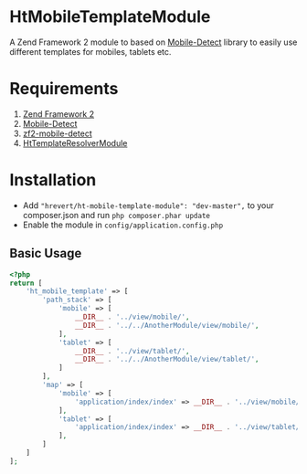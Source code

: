 HtMobileTemplateModule
======================

A Zend Framework 2 module to based on [Mobile-Detect](https://github.com/serbanghita/Mobile-Detect) library to easily use different templates for mobiles, tablets etc.

# Requirements
1. [Zend Framework 2](https://github.com/zendframework/zf2)
2. [Mobile-Detect](https://github.com/serbanghita/Mobile-Detect)
3. [zf2-mobile-detect](https://github.com/neilime/zf2-mobile-detect)
4. [HtTemplateResolverModule](https://github.com/hrevert/HtTemplateResolverModule)
 

# Installation
* Add `"hrevert/ht-mobile-template-module": "dev-master",` to your composer.json and run `php composer.phar update`
* Enable the module in `config/application.config.php`

## Basic Usage
```php
<?php
return [
    'ht_mobile_template' => [
        'path_stack' => [
            'mobile' => [
                __DIR__ . '../view/mobile/',
                __DIR__ . '../../AnotherModule/view/mobile/',
            ],
            'tablet' => [
                __DIR__ . '../view/tablet/',
                __DIR__ . '../../AnotherModule/view/tablet/',              
            ] 
        ],
        'map' => [
            'mobile' => [
                'application/index/index' => __DIR__ . '../view/mobile/application/index/index.phtml',
            ],
            'tablet' => [
                'application/index/index' => __DIR__ . '../view/tablet/application/index/index.phtml',
            ],            
        ]
    ]
];
```
